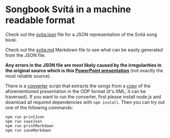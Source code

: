 # Songbook Svítá in a machine readable format

Check out the [svita.json](svita.json) file for a JSON representation of the
Svítá song book.

Check out the [svita.md](svita.md) Markdown file to see what can be easily
generated from the JSON file.

**Any errors in the JSON file are most likely caused by the irregularities in
the original source which is this [PowerPoint presentation](https://www.evangnet.cz/materialy/liturgie/683-svita_texty_pro_dataprojektor)**
(not exactly the most reliable source).

There is a [converter](converter/convert.js) script that extracts the songs
from a [copy](data/svita.odp) of the aforementioned presentation in the ODP
format (it's XML; it can be traversed). If you want to run the converter, first
please install node.js and download all required dependencies with
`npm install`.  Then you can try out one of the following commands:

```
npm run printJson
npm run saveJson
npm run printMarkdown
npm run saveMarkdown
```
